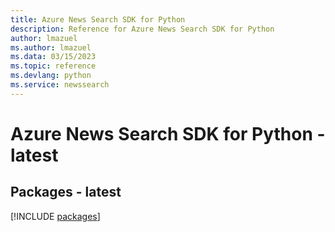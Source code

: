 ```yaml
---
title: Azure News Search SDK for Python
description: Reference for Azure News Search SDK for Python
author: lmazuel
ms.author: lmazuel
ms.data: 03/15/2023
ms.topic: reference
ms.devlang: python
ms.service: newssearch
---
```

# Azure News Search SDK for Python - latest
## Packages - latest
[!INCLUDE [packages](news-search-index.md)]